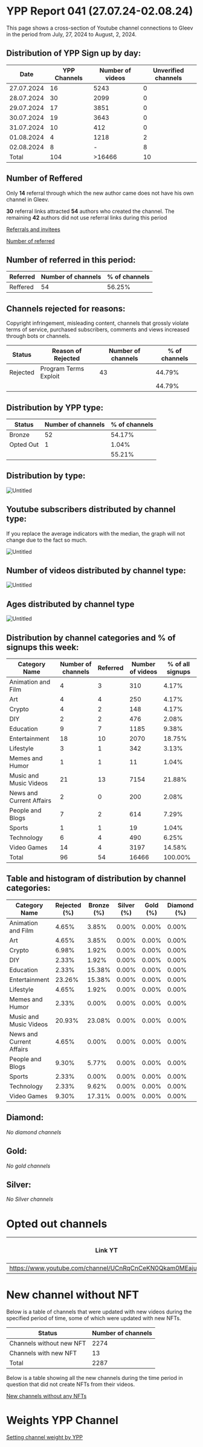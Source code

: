 # YPP Report 041 (27.07.24-02.08.24)

This page shows a cross-section of Youtube channel connections to Gleev in the period from July, 27, 2024 to August, 2, 2024. 

## Distribution of YPP Sign up by day:

| Date | YPP Channels | Number of videos | Unverified channels |
| --- | --- | --- | --- |
| 27.07.2024 | 16 | 5243 | 0 |
| 28.07.2024 | 30 | 2099 | 0 |
| 29.07.2024 | 17 | 3851 | 0 |
| 30.07.2024 | 19 | 3643 | 0 |
| 31.07.2024 | 10 | 412 | 0 |
| 01.08.2024 | 4 | 1218 | 2 |
| 02.08.2024 | 8 | - | 8 |
| Total | 104 | >16466 | 10 |

## Number of Reffered

Only **14** referral through which the new author came does not have his own channel in Gleev.

**30** referral links attracted **54** authors who created the channel. The remaining **42** authors did not use referral links during this period

[Referrals and invitees](YPP%20Report%20041%20(27%2007%2024-02%2008%2024)/Referrals%20and%20invitees%20ba90babc75a94665a401e825bf068d9d.md)

[Number of referred](YPP%20Report%20041%20(27%2007%2024-02%2008%2024)/Number%20of%20referred%2012201c130e974582a7a4c71d10e0e0e0.md)

## Number of referred in this period:

| Referred | Number of channels | % of channels |
| --- | --- | --- |
| Reffered | 54 | 56.25% |

## Channels rejected for reasons:

Copyright infringement, misleading content, channels that grossly violate terms of service, purchased subscribers, comments and views increased through bots or channels.

| Status | Reason of Rejected | Number of channels | % of channels |
| --- | --- | --- | --- |
| Rejected | Program Terms Exploit | 43 | 44.79% |
|  |  |  | 44.79% |

## Distribution by YPP type:

| Status | Number of channels | % of channels |
| --- | --- | --- |
| Bronze | 52 | 54.17% |
| Opted Out | 1 | 1.04% |
|  |  | 55.21% |

## Distribution by type:

![Untitled](YPP%20Report%20041%20(27%2007%2024-02%2008%2024)/Untitled.png)

## Youtube subscribers distributed by channel type:

If you replace the average indicators with the median, the graph will not change due to the fact so much.

![Untitled](YPP%20Report%20041%20(27%2007%2024-02%2008%2024)/Untitled%201.png)

## Number of videos distributed by channel type:

![Untitled](YPP%20Report%20041%20(27%2007%2024-02%2008%2024)/Untitled%202.png)

## Ages distributed by channel type

![Untitled](YPP%20Report%20041%20(27%2007%2024-02%2008%2024)/Untitled%203.png)

## Distribution by channel categories and % of signups this week:

| Category Name | Number of channels | Referred | Number of videos | % of all signups |
| --- | --- | --- | --- | --- |
| Animation and Film | 4 | 3 | 310 | 4.17% |
| Art | 4 | 4 | 250 | 4.17% |
| Crypto | 4 | 2 | 148 | 4.17% |
| DIY | 2 | 2 | 476 | 2.08% |
| Education | 9 | 7 | 1185 | 9.38% |
| Entertainment | 18 | 10 | 2070 | 18.75% |
| Lifestyle | 3 | 1 | 342 | 3.13% |
| Memes and Humor | 1 | 1 | 11 | 1.04% |
| Music and Music Videos | 21 | 13 | 7154 | 21.88% |
| News and Current Affairs | 2 | 0 | 200 | 2.08% |
| People and Blogs | 7 | 2 | 614 | 7.29% |
| Sports | 1 | 1 | 19 | 1.04% |
| Technology | 6 | 4 | 490 | 6.25% |
| Video Games | 14 | 4 | 3197 | 14.58% |
| Total | 96 | 54 | 16466 | 100.00% |

## Table and histogram of distribution by channel categories:

| Category Name | Rejected (%) | Bronze (%) | Silver (%) | Gold (%) | Diamond (%) |
| --- | --- | --- | --- | --- | --- |
| Animation and Film | 4.65% | 3.85% | 0.00% | 0.00% | 0.00% |
| Art | 4.65% | 3.85% | 0.00% | 0.00% | 0.00% |
| Crypto | 6.98% | 1.92% | 0.00% | 0.00% | 0.00% |
| DIY | 2.33% | 1.92% | 0.00% | 0.00% | 0.00% |
| Education | 2.33% | 15.38% | 0.00% | 0.00% | 0.00% |
| Entertainment | 23.26% | 15.38% | 0.00% | 0.00% | 0.00% |
| Lifestyle | 4.65% | 1.92% | 0.00% | 0.00% | 0.00% |
| Memes and Humor | 2.33% | 0.00% | 0.00% | 0.00% | 0.00% |
| Music and Music Videos | 20.93% | 23.08% | 0.00% | 0.00% | 0.00% |
| News and Current Affairs | 4.65% | 0.00% | 0.00% | 0.00% | 0.00% |
| People and Blogs | 9.30% | 5.77% | 0.00% | 0.00% | 0.00% |
| Sports | 2.33% | 0.00% | 0.00% | 0.00% | 0.00% |
| Technology | 2.33% | 9.62% | 0.00% | 0.00% | 0.00% |
| Video Games | 9.30% | 17.31% | 0.00% | 0.00% | 0.00% |

## Diamond:

*No diamond channels*

## Gold:

*No gold channels*

## Silver:

*No Silver channels*

# Opted out channels

| Link YT | Subscribers YT | Date Signed Up to YPP |
| --- | --- | --- |
| https://www.youtube.com/channel/UCnRqCnCeKN0Qkam0MEajuTg | 1960000 | 28.07.2024 |

# New channel without NFT

Below is a table of channels that were updated with new videos during the specified period of time, some of which were updated with new NFTs.

| Status | Number of channels |
| --- | --- |
| Channels without new NFT | 2274 |
| Channels with new NFT | 13 |
| Total | 2287 |

Below is a table showing all the new channels during the time period in question that did not create NFTs from their videos.

[New channels without any NFTs](YPP%20Report%20041%20(27%2007%2024-02%2008%2024)/New%20channels%20without%20any%20NFTs%206f6576341cd24b7eb9a8ff1bebeb50c3.md)

# Weights YPP Channel

[Setting channel weight by YPP](YPP%20Report%20041%20(27%2007%2024-02%2008%2024)/Setting%20channel%20weight%20by%20YPP%206e42121cc2014213ad14171c691a0f8f.md)